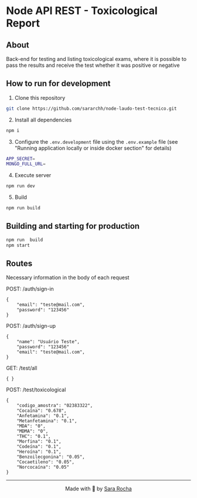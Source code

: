 
# Node API REST - Toxicological Report

  
## About
Back-end for testing and listing toxicological exams, where it is possible to pass the results and receive the test whether it was positive or negative

## How to run for development


1. Clone this repository
```bash
git clone https://github.com/sararchh/node-laudo-test-tecnico.git
```
2. Install all dependencies
```bash
npm i
```
3. Configure the `.env.development` file using the `.env.example` file (see "Running application locally or inside docker section" for details)
```bash
APP_SECRET=
MONGO_FULL_URL=
```
4. Execute server
```bash
npm run dev
```
5. Build
```bash
npm run build
```
  

## Building and starting for production
  
```bash
npm run  build
npm start
```

## Routes

Necessary information in the body of each request

POST: /auth/sign-in
```
{
    "email": "teste@mail.com",
    "password": "123456"
}
```

POST: /auth/sign-up
```
{
    "name": "Usuário Teste",
    "password": "123456"
    "email": "teste@mail.com",
}
```

GET: /test/all
```
{ }
```

POST: /test/toxicological
```
{
    "codigo_amostra": "02383322",
    "Cocaína": "0.678",
    "Anfetamina": "0.1",
    "Metanfetamina": "0.1",
    "MDA": "0",
    "MDMA": "0",
    "THC": "0.1",
    "Morfina": "0.1",
    "Codeína": "0.1",
    "Heroína": "0.1",
    "Benzoilecgonina": "0.05",
    "Cocaetileno": "0.05",
    "Norcocaína": "0.05"
}
```
  ---

<p  align="center">Made with 💜 by <a  href="https://github.com/sararchh"  target="_blank">Sara Rocha</a></p>